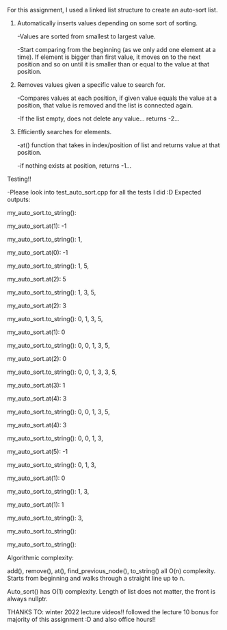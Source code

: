 For this assignment, I used a linked list structure to create an auto-sort list. 

1) Automatically inserts values depending on some sort of sorting. 

    -Values are sorted from smallest to largest value. 

    -Start comparing from the beginning (as we only add one element at a time). If element is bigger than first value, it moves on to the next position and so on until it is smaller than or equal to the value at that position. 

2) Removes values given a specific value to search for. 

    -Compares values at each position, if given value equals the value at a position, that value is removed and the list is connected again. 

    -If the list empty, does not delete any value... returns -2... 

3) Efficiently searches for elements.

    -at() function that takes in index/position of list and returns value at that position. 

    -if nothing exists at position, returns -1...

Testing!!

-Please look into test_auto_sort.cpp for all the tests I did :D
Expected outputs:

my_auto_sort.to_string(): 

my_auto_sort.at(1): -1

my_auto_sort.to_string(): 1, 

my_auto_sort.at(0): -1

my_auto_sort.to_string(): 1, 5, 

my_auto_sort.at(2): 5

my_auto_sort.to_string(): 1, 3, 5, 

my_auto_sort.at(2): 3

my_auto_sort.to_string(): 0, 1, 3, 5, 

my_auto_sort.at(1): 0

my_auto_sort.to_string(): 0, 0, 1, 3, 5, 

my_auto_sort.at(2): 0

my_auto_sort.to_string(): 0, 0, 1, 3, 3, 5, 

my_auto_sort.at(3): 1

my_auto_sort.at(4): 3

my_auto_sort.to_string(): 0, 0, 1, 3, 5, 

my_auto_sort.at(4): 3

my_auto_sort.to_string(): 0, 0, 1, 3, 

my_auto_sort.at(5): -1

my_auto_sort.to_string(): 0, 1, 3, 

my_auto_sort.at(1): 0

my_auto_sort.to_string(): 1, 3, 

my_auto_sort.at(1): 1

my_auto_sort.to_string(): 3,

my_auto_sort.to_string(): 

my_auto_sort.to_string(): 

Algorithmic complexity:

add(), remove(), at(), find_previous_node(), to_string() all O(n) complexity. Starts from beginning and walks through a straight line up to n. 

Auto_sort() has O(1) complexity. Length of list does not matter, the front is always nullptr. 

THANKS TO: winter 2022 lecture videos!! followed the lecture 10 bonus for majority of this assignment :D and also office hours!!